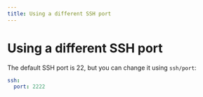 ```yaml
---
title: Using a different SSH port
---
```


# Using a different SSH port

The default SSH port is 22, but you can change it using `ssh/port`:

```yaml
ssh:
  port: 2222
```
